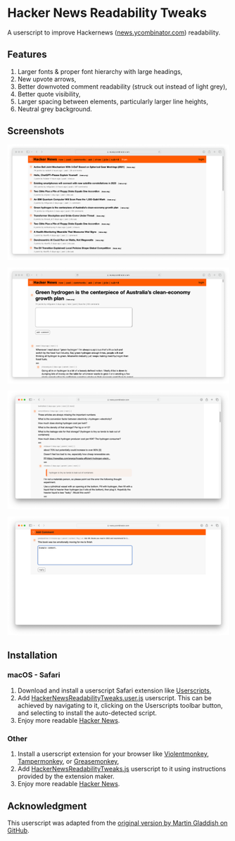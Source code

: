 # Hacker News Readability Tweaks

A userscript to improve Hackernews ([news.ycombinator.com](https://news.ycombinator.com/)) readability. 

## Features

1. Larger fonts & proper font hierarchy with large headings,
2. New upvote arrows,
3. Better downvoted comment readability (struck out instead of light grey),
4. Better quote visibility,
5. Larger spacing between elements, particularly larger line heights,
6. Neutral grey background.

## Screenshots

![Hacker News homepage before](Screenshots/News.png)

![Hacker News homepage before](Screenshots/Thread.png)

![Hacker News homepage before](Screenshots/Thread%202.png)

![Hacker News homepage before](Screenshots/Comment.png)

## Installation

### macOS - Safari

1. Download and install a userscript Safari extension like [Userscripts](https://apps.apple.com/us/app/userscripts/id1463298887),
2. Add [HackerNewsReadabilityTweaks.user.js](https://raw.githubusercontent.com/Meekelis/Hacker-News-Readability-Tweaks/main/HackerNewsReadabilityTweaks.user.js) userscript. This can be achieved by navigating to it, clicking on the Userscripts toolbar button, and selecting to install the auto-detected script.
3. Enjoy more readable [Hacker News](https://news.ycombinator.com).

### Other

1. Install a userscript extension for your browser like [Violentmonkey](https://violentmonkey.github.io), [Tampermonkey](https://www.tampermonkey.net), or [Greasemonkey](https://addons.mozilla.org/en-US/firefox/addon/greasemonkey/),
2. Add [HackerNewsReadabilityTweaks.js](https://raw.githubusercontent.com/Meekelis/Hacker-News-Readability-Tweaks/main/HackerNewsReadabilityTweaks.user.js) userscript to it using instructions provided by the extension maker. 
3. Enjoy more readable [Hacker News](https://news.ycombinator.com).

## Acknowledgment

This userscript was adapted from the [original version by Martin Gladdish on GitHub](https://github.com/mgladdish/website-customisations/tree/main/news.ycombinator.com).



